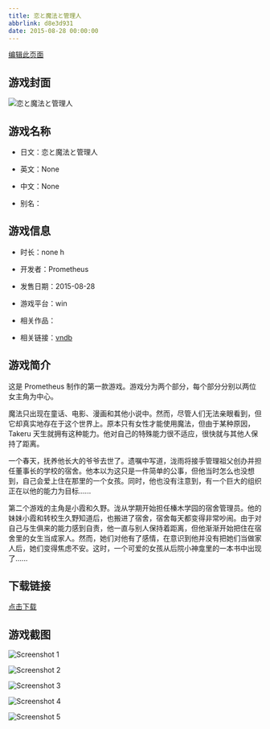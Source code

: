 ```yaml
---
title: 恋と魔法と管理人
abbrlink: d8e3d931
date: 2015-08-28 00:00:00
---
```

[编辑此页面](https://github.com/ACG-3/ADV3-source/blob/main/source/_posts/games/%E6%81%8B%E3%81%A8%E9%AD%94%E6%B3%95%E3%81%A8%E7%AE%A1%E7%90%86%E4%BA%BA.md)

## 游戏封面

![恋と魔法と管理人](https%3A//pan.timero.xyz/onedrive/img_lib_001/%E6%81%8B%E3%81%A8%E9%AD%94%E6%B3%95%E3%81%A8%E7%AE%A1%E7%90%86%E4%BA%BA_cover.avif)


## 游戏名称

- 日文：恋と魔法と管理人
- 英文：None
- 中文：None

- 别名：


## 游戏信息

- 时长：none h
- 开发者：Prometheus
- 发售日期：2015-08-28
- 游戏平台：win
- 相关作品：

- 相关链接：[vndb](https://vndb.org/v16875)


## 游戏简介

这是 Prometheus 制作的第一款游戏。游戏分为两个部分，每个部分分别以两位女主角为中心。

魔法只出现在童话、电影、漫画和其他小说中。然而，尽管人们无法亲眼看到，但它却真实地存在于这个世界上。原本只有女性才能使用魔法，但由于某种原因，Takeru 天生就拥有这种能力。他对自己的特殊能力很不适应，很快就与其他人保持了距离。

一个春天，抚养他长大的爷爷去世了。遗嘱中写道，泷雨将接手管理祖父创办并担任董事长的学校的宿舍。他本以为这只是一件简单的公事，但他当时怎么也没想到，自己会爱上住在那里的一个女孩。同时，他也没有注意到，有一个巨大的组织正在以他的能力为目标......



第二个游戏的主角是小霞和久野。泷从学期开始担任榛木学园的宿舍管理员。他的妹妹小霞和转校生久野知道后，也搬进了宿舍，宿舍每天都变得非常吵闹。由于对自己与生俱来的能力感到自责，他一直与别人保持着距离，但他渐渐开始把住在宿舍里的女生当成家人。然而，她们对他有了感情，在意识到他并没有把她们当做家人后，她们变得焦虑不安。这时，一个可爱的女孩从后院小神龛里的一本书中出现了......




## 下载链接

[点击下载](https://pan.timero.xyz/onedrive/adv_lib_001/%E6%81%8B%E3%81%A8%E9%AD%94%E6%B3%95%E3%81%A8%E7%AE%A1%E7%90%86%E4%BA%BA)


## 游戏截图


![Screenshot 1](https%3A//pan.timero.xyz/onedrive/img_lib_001/%E6%81%8B%E3%81%A8%E9%AD%94%E6%B3%95%E3%81%A8%E7%AE%A1%E7%90%86%E4%BA%BA_Screenshot_1.avif)

![Screenshot 2](https%3A//pan.timero.xyz/onedrive/img_lib_001/%E6%81%8B%E3%81%A8%E9%AD%94%E6%B3%95%E3%81%A8%E7%AE%A1%E7%90%86%E4%BA%BA_Screenshot_2.avif)

![Screenshot 3](https%3A//pan.timero.xyz/onedrive/img_lib_001/%E6%81%8B%E3%81%A8%E9%AD%94%E6%B3%95%E3%81%A8%E7%AE%A1%E7%90%86%E4%BA%BA_Screenshot_3.avif)

![Screenshot 4](https%3A//pan.timero.xyz/onedrive/img_lib_001/%E6%81%8B%E3%81%A8%E9%AD%94%E6%B3%95%E3%81%A8%E7%AE%A1%E7%90%86%E4%BA%BA_Screenshot_4.avif)

![Screenshot 5](https%3A//pan.timero.xyz/onedrive/img_lib_001/%E6%81%8B%E3%81%A8%E9%AD%94%E6%B3%95%E3%81%A8%E7%AE%A1%E7%90%86%E4%BA%BA_Screenshot_5.avif)

